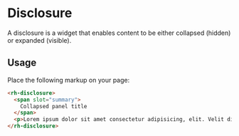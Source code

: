 # Disclosure

A disclosure is a widget that enables content to be either
collapsed (hidden) or expanded (visible).

## Usage

Place the following markup on your page:

```html
<rh-disclosure>
  <span slot="summary">
    Collapsed panel title
  </span>
  <p>Lorem ipsum dolor sit amet consectetur adipisicing, elit. Velit distinctio, nesciunt nobis sit.</p>
</rh-disclosure>
```
